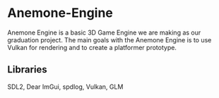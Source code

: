 # Anemone-Engine
Anemone Engine is a basic 3D Game Engine we are making as our graduation project.
The main goals with the Anemone Engine is to use Vulkan for rendering and to create a platformer prototype.

## Libraries
SDL2, Dear ImGui, spdlog, Vulkan, GLM
